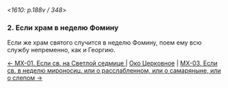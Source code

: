 
<*1610: p.188v / 348*>

### 2. Если храм в неделю Фомину

Если же храм святого случится в неделю Фомину, поем ему всю службу непременно, 
как и Георгию.

[← МX-01. Если св. на Светлой седмице ](m_x_001.md)
| [Око Церковное](README.md)
| [МX-03. Если св. в неделю мироносиц, или о расслабленном, или о самаряныне, или о слепом →](m_x_003.md)
